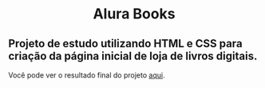 <h1 align="center">Alura Books</h1>
<h2>Projeto de estudo utilizando HTML e CSS para criação da página inicial de loja de livros digitais.</h2>
<p>Você pode ver o resultado final do projeto <a href="https://alura-books-coral-one.vercel.app/#">aqui</a>.</p>
